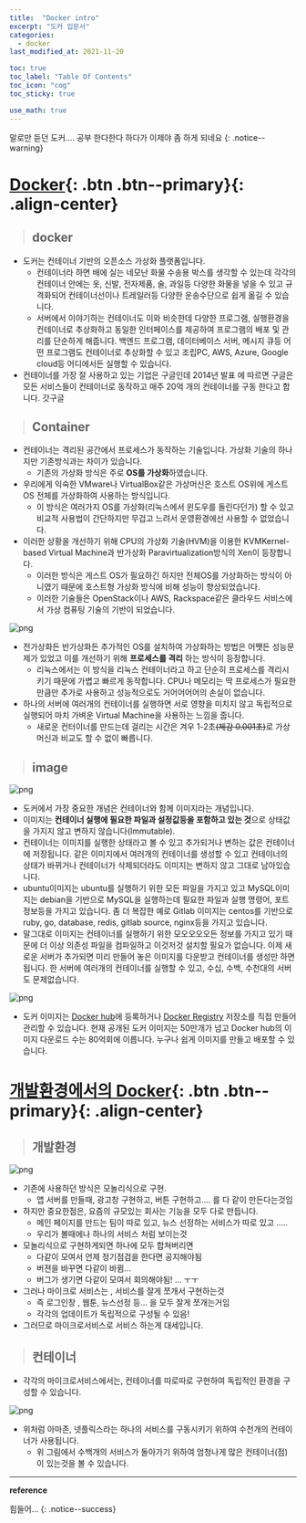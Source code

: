 ```yaml
---
title:  "Docker intro"
excerpt: "도커 입문서"
categories:
  - docker
last_modified_at: 2021-11-20

toc: true
toc_label: "Table Of Contents"
toc_icon: "cog"
toc_sticky: true

use_math: true
---
```


 말로만 듣던 도커.... 공부 한다한다 하다가 이제야 좀 하게 되네요
{: .notice--warning}

# [Docker](#link){: .btn .btn--primary}{: .align-center}

> ## docker

- 도커는 컨테이너 기반의 오픈소스 가상화 플랫폼입니다.
  - 컨테이너라 하면 배에 실는 네모난 화물 수송용 박스를 생각할 수 있는데 각각의 컨테이너 안에는 옷, 신발, 전자제품, 술, 과일등 다양한 화물을 넣을 수 있고 규격화되어 컨테이너선이나 트레일러등 다양한 운송수단으로 쉽게 옮길 수 있습니다.
  - 서버에서 이야기하는 컨테이너도 이와 비슷한데 다양한 프로그램, 실행환경을 컨테이너로 추상화하고 동일한 인터페이스를 제공하여 프로그램의 배포 및 관리를 단순하게 해줍니다. 백엔드 프로그램, 데이터베이스 서버, 메시지 큐등 어떤 프로그램도 컨테이너로 추상화할 수 있고 조립PC, AWS, Azure, Google cloud등 어디에서든 실행할 수 있습니다.
- 컨테이너를 가장 잘 사용하고 있는 기업은 구글인데 2014년 발표 에 따르면 구글은 모든 서비스들이 컨테이너로 동작하고 매주 20억 개의 컨테이너를 구동 한다고 합니다. 갓구글

> ## Container 

- 컨테이너는 격리된 공간에서 프로세스가 동작하는 기술입니다. 가상화 기술의 하나지만 기존방식과는 차이가 있습니다. 
  - 기존의 가상화 방식은 주로 **OS를 가상화**하였습니다. 
- 우리에게 익숙한 VMware나 VirtualBox같은 가상머신은 호스트 OS위에 게스트 OS 전체를 가상화하여 사용하는 방식입니다. 
  - 이 방식은 여러가지 OS를 가상화(리눅스에서 윈도우를 돌린다던가) 할 수 있고 비교적 사용법이 간단하지만 무겁고 느려서 운영환경에선 사용할 수 없었습니다.
- 이러한 상황을 개선하기 위해 CPU의 가상화 기술(HVM)을 이용한 KVMKernel-based Virtual Machine과 반가상화 Paravirtualization방식의 Xen이 등장합니다. 
  - 이러한 방식은 게스트 OS가 필요하긴 하지만 전체OS를 가상화하는 방식이 아니였기 때문에 호스트형 가상화 방식에 비해 성능이 향상되었습니다. 
  - 이러한 기술들은 OpenStack이나 AWS, Rackspace같은 클라우드 서비스에서 가상 컴퓨팅 기술의 기반이 되었습니다.

![png](/assets/images/Program/5_1.png)

- 전가상화든 반가상화든 추가적인 OS를 설치하여 가상화하는 방법은 어쨋든 성능문제가 있었고 이를 개선하기 위해 **프로세스를 격리** 하는 방식이 등장합니다.
  - 리눅스에서는 이 방식을 리눅스 컨테이너라고 하고 단순히 프로세스를 격리시키기 때문에 가볍고 빠르게 동작합니다. CPU나 메모리는 딱 프로세스가 필요한 만큼만 추가로 사용하고 성능적으로도 거어어어어의 손실이 없습니다.
- 하나의 서버에 여러개의 컨테이너를 실행하면 서로 영향을 미치지 않고 독립적으로 실행되어 마치 가벼운 Virtual Machine을 사용하는 느낌을 줍니다.
  - 새로운 컨터이너를 만드는데 걸리는 시간은 겨우 1-2초~~(체감 0.001초)~~로 가상머신과 비교도 할 수 없이 빠릅니다.

> ## image 

![png](/assets/images/Program/5_2.png)

- 도커에서 가장 중요한 개념은 컨테이너와 함께 이미지라는 개념입니다.
- 이미지는 **컨테이너 실행에 필요한 파일과 설정값등을 포함하고 있는 것**으로 상태값을 가지지 않고 변하지 않습니다(Immutable). 
- 컨테이너는 이미지를 실행한 상태라고 볼 수 있고 추가되거나 변하는 값은 컨테이너에 저장됩니다. 같은 이미지에서 여러개의 컨테이너를 생성할 수 있고 컨테이너의 상태가 바뀌거나 컨테이너가 삭제되더라도 이미지는 변하지 않고 그대로 남아있습니다.
- ubuntu이미지는 ubuntu를 실행하기 위한 모든 파일을 가지고 있고 MySQL이미지는 debian을 기반으로 MySQL을 실행하는데 필요한 파일과 실행 명령어, 포트 정보등을 가지고 있습니다. 좀 더 복잡한 예로 Gitlab 이미지는 centos를 기반으로 ruby, go, database, redis, gitlab source, nginx등을 가지고 있습니다.
- 말그대로 이미지는 컨테이너를 실행하기 위한 모오오오오든 정보를 가지고 있기 때문에 더 이상 의존성 파일을 컴파일하고 이것저것 설치할 필요가 없습니다. 이제 새로운 서버가 추가되면 미리 만들어 놓은 이미지를 다운받고 컨테이너를 생성만 하면 됩니다. 한 서버에 여러개의 컨테이너를 실행할 수 있고, 수십, 수백, 수천대의 서버도 문제없습니다.

![png](/assets/images/Program/5_2.png)

- 도커 이미지는 [Docker hub](https://hub.docker.com/)에 등록하거나 [Docker Registry](https://docs.docker.com/registry/) 저장소를 직접 만들어 관리할 수 있습니다. 현재 공개된 도커 이미지는 50만개가 넘고 Docker hub의 이미지 다운로드 수는 80억회에 이릅니다. 누구나 쉽게 이미지를 만들고 배포할 수 있습니다.

# [개발환경에서의 Docker](#link){: .btn .btn--primary}{: .align-center}

> ## 개발환경

![png](/assets/images/Program/5_4.png)

- 기존에 사용하던 방식은 모놀리식으로 구현. 
  - 앱 서버를 만들때, 광고창 구현하고, 버튼 구현하고.... 를 다 같이 만든다는것임
- 하지만 중요한점은, 요즘의 규모있는 회사는 기능을 모두 다로 만듭니다.
  - 메인 페이지를 만드는 팀이 따로 있고, 뉴스 선정하는 서비스가 따로 있고 ..... 
  - 우리가 볼때에나 하나의 서비스 처럼 보이는것
- 모놀리식으로 구현하게되면 하나에 모두 합쳐버리면
  -  다같이 모여서 언제 정기점검을 한다면 공지해야됨
  - 버젼을 바꾸면 다같이 바뀜... 
  - 버그가 생기면 다같이 모여서 회의해야됨! ... ㅜㅜ
- 그러나 마이크로 서비스는 , 서비스를 잘게 쪼개서 구현하는것
  - 즉 로그인창 , 웹툰, 뉴스선정 등... 을 모두 잘게 쪼개는거임
  - 각각의 업데이트가 독립적으로 구성될 수 있음!
- 그러므로 마이크로서비스로 서비스 하는게 대세입니다.

> ## 컨테이너

- 각각의 마이크로서비스에서는, 컨테이너를 따로따로 구현하여 독립적인 환경을 구성할 수 있습니다.

![png](/assets/images/Program/5_5.png)

- 위처럼 아마존, 넷플릭스라는 하나의 서비스를 구동시키기 위하여 수천개의 컨테이너가 사용됩니다. 
  - 위 그림에서 수백개의 서비스가 돌아가기 위하여 엄청나게 많은 컨테이너(점) 이 있는것을 볼 수 있습니다.

---

**reference**



힘들어...
{: .notice--success}

